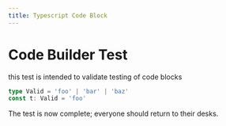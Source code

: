 ```yaml
---
title: Typescript Code Block
---
```


# Code Builder Test

this test is intended to validate testing of code blocks

```ts
type Valid = 'foo' | 'bar' | 'baz'
const t: Valid = 'foo'
```

The test is now complete; everyone should return to their desks.
